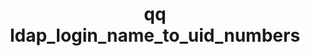 ---
category: ldap
command: ldap_login_name_to_uid_numbers
optional_options: []
permalink: /qq-cli-command-guide/ldap/ldap_login_name_to_uid_numbers.html
positional_options: []
sidebar: qq_cli_command_reference_sidebar
summary: This section explains how to use the <code>qq ldap_login_name_to_uid_numbers</code>
  command.
synopsis: Get the uidNumbers from a login name using the LDAP server
title: qq ldap_login_name_to_uid_numbers
usage: qq ldap_login_name_to_uid_numbers [-h] --login-name LOGIN_NAME
zendesk_source: qq CLI Command Guide

---